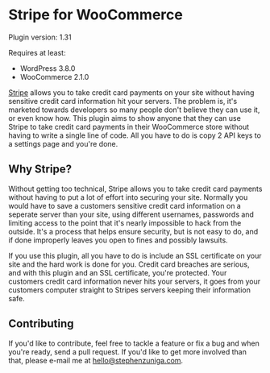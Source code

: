 # Stripe for WooCommerce
Plugin version: 1.31

Requires at least:
- WordPress 3.8.0
- WooCommerce 2.1.0

[Stripe](https://stripe.com/) allows you to take credit card payments on your site without having sensitive credit card information hit your servers. The problem is, it's marketed towards developers so many people don't believe they can use it, or even know how. This plugin aims to show anyone that they can use Stripe to take credit card payments in their WooCommerce store without having to write a single line of code. All you have to do is copy 2 API keys to a settings page and you're done.

## Why Stripe?
Without getting too technical, Stripe allows you to take credit card payments without having to put a lot of effort into securing your site. Normally you would have to save a customers sensitive credit card information on a seperate server than your site, using different usernames, passwords and limiting access to the point that it's nearly impossible to hack from the outside. It's a process that helps ensure security, but is not easy to do, and if done improperly leaves you open to fines and possibly lawsuits.

If you use this plugin, all you have to do is include an SSL certificate on your site and the hard work is done for you. Credit card breaches are serious, and with this plugin and an SSL certificate, you're protected. Your customers credit card information never hits your servers, it goes from your customers computer straight to Stripes servers keeping their information safe.

## Contributing
If you'd like to contribute, feel free to tackle a feature or fix a bug and when you're ready, send a pull request. If you'd like to get more involved than that, please e-mail me at [hello@stephenzuniga.com](mailto:hello@stephenzuniga.com).